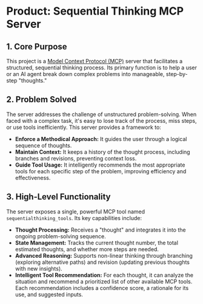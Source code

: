 # Product: Sequential Thinking MCP Server

## 1. Core Purpose

This project is a [Model Context Protocol (MCP)](https://github.com/modelcontextprotocol) server that facilitates a structured, sequential thinking process. Its primary function is to help a user or an AI agent break down complex problems into manageable, step-by-step "thoughts."

## 2. Problem Solved

The server addresses the challenge of unstructured problem-solving. When faced with a complex task, it's easy to lose track of the process, miss steps, or use tools inefficiently. This server provides a framework to:

*   **Enforce a Methodical Approach:** It guides the user through a logical sequence of thoughts.
*   **Maintain Context:** It keeps a history of the thought process, including branches and revisions, preventing context loss.
*   **Guide Tool Usage:** It intelligently recommends the most appropriate tools for each specific step of the problem, improving efficiency and effectiveness.

## 3. High-Level Functionality

The server exposes a single, powerful MCP tool named `sequentialthinking_tools`. Its key capabilities include:

*   **Thought Processing:** Receives a "thought" and integrates it into the ongoing problem-solving sequence.
*   **State Management:** Tracks the current thought number, the total estimated thoughts, and whether more steps are needed.
*   **Advanced Reasoning:** Supports non-linear thinking through branching (exploring alternative paths) and revision (updating previous thoughts with new insights).
*   **Intelligent Tool Recommendation:** For each thought, it can analyze the situation and recommend a prioritized list of other available MCP tools. Each recommendation includes a confidence score, a rationale for its use, and suggested inputs.